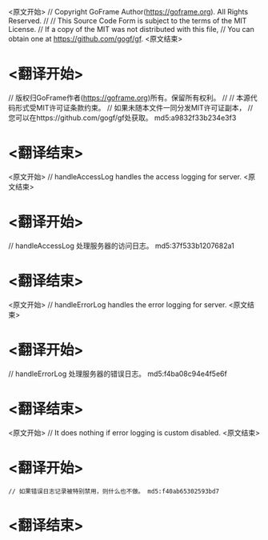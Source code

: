
<原文开始>
// Copyright GoFrame Author(https://goframe.org). All Rights Reserved.
//
// This Source Code Form is subject to the terms of the MIT License.
// If a copy of the MIT was not distributed with this file,
// You can obtain one at https://github.com/gogf/gf.
<原文结束>

# <翻译开始>
// 版权归GoFrame作者(https://goframe.org)所有。保留所有权利。
//
// 本源代码形式受MIT许可证条款约束。
// 如果未随本文件一同分发MIT许可证副本，
// 您可以在https://github.com/gogf/gf处获取。 md5:a9832f33b234e3f3
# <翻译结束>


<原文开始>
// handleAccessLog handles the access logging for server.
<原文结束>

# <翻译开始>
// handleAccessLog 处理服务器的访问日志。 md5:37f533b1207682a1
# <翻译结束>


<原文开始>
// handleErrorLog handles the error logging for server.
<原文结束>

# <翻译开始>
// handleErrorLog 处理服务器的错误日志。 md5:f4ba08c94e4f5e6f
# <翻译结束>


<原文开始>
// It does nothing if error logging is custom disabled.
<原文结束>

# <翻译开始>
	// 如果错误日志记录被特别禁用，则什么也不做。 md5:f40ab65302593bd7
# <翻译结束>

